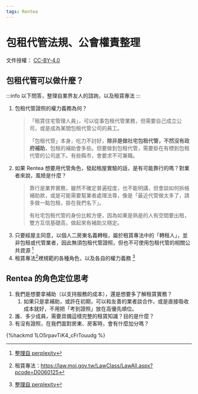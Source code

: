 ```yaml
---
tags: Rentea
---
```

# 包租代管法規、公會權責整理

文件授權： [CC-BY-4.0](https://creativecommons.org/licenses/by/4.0/deed.zh_TW)

## 包租代管可以做什麼？

:::info
以下問答，整理自業界友人的諮詢，以及租賃專法
:::

1. 包租代管證照的權力義務為何？
   > 「租賃住宅管理人員」，可以從事包租代管業務，但需要自己成立公司，或是成為某間包租代管公司的員工。
   > 
   > 「包租代管」本身，吃力不討好，**除非是做社宅包租代管，不然沒有政府補助**，包租的補助會多些。但要做到包租代管，需要掛在有標到包租代管的公司底下。有些縣市，會要求不可兼職。
3. 如果 Rentea 想要用代管角色，發起租屋實驗的話，是有可能靠行的嗎？對業者來說，風險是什麼？
   > 靠行是業界實務，雖然不確定普遍程度，也不能明講，但會談如何拆帳補助款，或是可能需要幫業者處理法尊，像是「最近代管做太多了，請多做一點包租，掛在我們名下」。
   > 
   > 有社宅包租代管的身份比較方便，因為如果是熟是的人有空間要出租，雙方互信基礎高，做起來有補助又穩定。
3. 只要經屋主同意，以個人二房東名義轉租，屬於租賃專法中的「轉租人」，並非包租或代管業者，因此無須包租代管證照，但也不可使用包租代管的相關公共資源 [^3]
4. 租賃專法[^1]裡規範的各種角色，以及各自的權力義務 [^2]

[^1]: 租賃專法：https://law.moj.gov.tw/LawClass/LawAll.aspx?pcode=D0060125
[^2]: [整理自 perplexity](https://www.perplexity.ai/search/qing-zheng-li-tai-wan-zu-ren-z-Q3WdiVNiQ4OcTXLsjafxRg)
[^3]: [整理自 perplexity](https://www.perplexity.ai/search/zai-tai-wan-zuo-bao-zu-huo-dai-9eBQSqNlRR.ku1g_rx1Gdw)

## Rentea 的角色定位思考

1. 我們是想要拿補助（以支持服務的成本），還是想要多了解租賃實務？
   1. 如果只是拿補助，或許在初期，可以和友善的業者談合作，或是直接吸收成本就好，不用把「考到證照」放在高優先順位。
2. 誰、多少成員，需要具備這樣完整的租賃知識？目的是什麼？
3. 有沒有證照，在我們面對房東、房客時，會有什麼加分嗎？

{%hackmd 1LO5rpavTiK4_cFrTouudg %}
